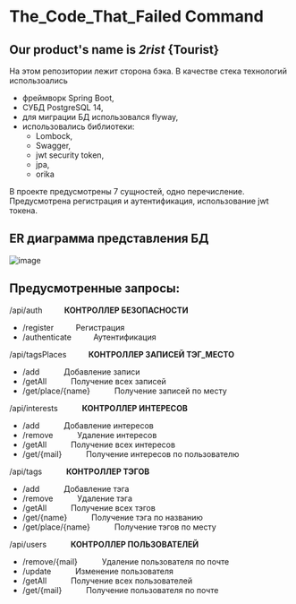 # The_Code_That_Failed Command
## Our product's name is *2rist* {Tourist}

На этом репозитории лежит сторона бэка.
В качестве стека технологий использоались
+  фреймворк Spring Boot,
+  СУБД PostgreSQL 14,
+  для миграции БД использовался flyway,
+  использовались библиотеки:
   +   Lombock,
   +    Swagger,
   +    jwt security token,
   +    jpa,
   +    orika

В проекте предусмотрены 7 сущностей, одно перечисление. 
Предусмотрена регистрация и аутентификация, использование jwt токена.

## ER диаграмма представления БД
![image](https://github.com/OdinChVosVos/testspringboot/assets/95305025/b1898a0d-f5fa-44e9-84be-f88ab790ab62)

## Предусмотренные запросы:

/api/auth&nbsp;   &nbsp;   &nbsp;   &nbsp;   &nbsp;  **КОНТРОЛЛЕР БЕЗОПАСНОСТИ**
+  /register&nbsp;   &nbsp;   &nbsp;   &nbsp;   &nbsp;  Регистрация
+  /authenticate&nbsp;   &nbsp;   &nbsp;   &nbsp;   &nbsp;  Аутентификация
  
/api/tagsPlaces&nbsp;   &nbsp;   &nbsp;   &nbsp;   &nbsp;  **КОНТРОЛЛЕР ЗАПИСЕЙ ТЭГ_МЕСТО**
+  /add    &nbsp;   &nbsp;   &nbsp;   &nbsp;   &nbsp;             Добавление записи
+  /getAll    &nbsp;   &nbsp;   &nbsp;   &nbsp;   &nbsp;          Получение всех записей
+  /get/place/{name} &nbsp;   &nbsp;   &nbsp;   &nbsp;   &nbsp;   Получение записей по месту

/api/interests    &nbsp;   &nbsp;   &nbsp;   &nbsp;   &nbsp;     **КОНТРОЛЛЕР ИНТЕРЕСОВ**
+  /add      &nbsp;   &nbsp;   &nbsp;   &nbsp;   &nbsp;           Добавление интересов
+  /remove      &nbsp;   &nbsp;   &nbsp;   &nbsp;   &nbsp;        Удаление интересов
+  /getAll       &nbsp;   &nbsp;   &nbsp;   &nbsp;   &nbsp;       Получение всех интересов
+  /get/{mail}  &nbsp;   &nbsp;   &nbsp;   &nbsp;   &nbsp;        Получение интересов по пользователю

/api/tags    &nbsp;   &nbsp;   &nbsp;   &nbsp;   &nbsp;          **КОНТРОЛЛЕР ТЭГОВ**
+  /add     &nbsp;   &nbsp;   &nbsp;   &nbsp;   &nbsp;            Добавление тэга
+  /remove  &nbsp;   &nbsp;   &nbsp;   &nbsp;   &nbsp;            Удаление тэга
+  /getAll    &nbsp;   &nbsp;   &nbsp;   &nbsp;   &nbsp;          Получение всех тэгов
+  /get/{name}    &nbsp;   &nbsp;   &nbsp;   &nbsp;   &nbsp;      Получение тэга по названию
+  /get/place/{name} &nbsp;   &nbsp;   &nbsp;   &nbsp;   &nbsp;   Получение тэгов по месту

/api/users      &nbsp;   &nbsp;   &nbsp;   &nbsp;   &nbsp;       **КОНТРОЛЛЕР ПОЛЬЗОВАТЕЛЕЙ**
+  /remove/{mail}   &nbsp;   &nbsp;   &nbsp;   &nbsp;   &nbsp;    Удаление пользователя по почте
+  /update          &nbsp;   &nbsp;   &nbsp;   &nbsp;   &nbsp;    Изменение пользователя
+  /getAll         &nbsp;   &nbsp;   &nbsp;   &nbsp;   &nbsp;     Получение всех пользователей
+  /get/{mail}    &nbsp;   &nbsp;   &nbsp;   &nbsp;   &nbsp;      Получение пользователя по почте

  
